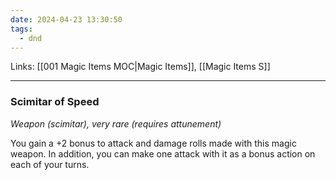 ```yaml
---
date: 2024-04-23 13:30:50
tags:
  - dnd
---
```

Links: [[001 Magic Items MOC|Magic Items]], [[Magic Items S]]
___
### Scimitar of Speed

*Weapon (scimitar), very rare (requires attunement)*

You gain a +2 bonus to attack and damage rolls made with this magic weapon. In addition, you can make one attack with it as a bonus action on each of your turns.